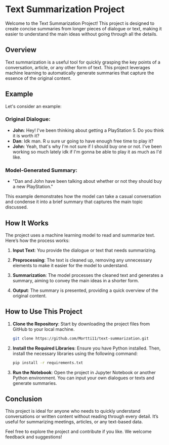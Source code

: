 # Text Summarization Project

Welcome to the Text Summarization Project! This project is designed to create concise summaries from longer pieces of dialogue or text, making it easier to understand the main ideas without going through all the details.

## Overview

Text summarization is a useful tool for quickly grasping the key points of a conversation, article, or any other form of text. This project leverages machine learning to automatically generate summaries that capture the essence of the original content.

## Example

Let's consider an example:

### Original Dialogue:
- **John**: Hey! I've been thinking about getting a PlayStation 5. Do you think it is worth it?
- **Dan**: Idk man. R u sure ur going to have enough free time to play it?
- **John**: Yeah, that's why I'm not sure if I should buy one or not. I've been working so much lately idk if I'm gonna be able to play it as much as I'd like.

### Model-Generated Summary:
- "Dan and John have been talking about whether or not they should buy a new PlayStation."

This example demonstrates how the model can take a casual conversation and condense it into a brief summary that captures the main topic discussed.

## How It Works

The project uses a machine learning model to read and summarize text. Here’s how the process works:

1. **Input Text**: You provide the dialogue or text that needs summarizing.

2. **Preprocessing**: The text is cleaned up, removing any unnecessary elements to make it easier for the model to understand.

3. **Summarization**: The model processes the cleaned text and generates a summary, aiming to convey the main ideas in a shorter form.

4. **Output**: The summary is presented, providing a quick overview of the original content.

## How to Use This Project

1. **Clone the Repository**: Start by downloading the project files from GitHub to your local machine.

   ```bash
   git clone https://github.com/Mortti11/text-summarization.git
   ```

2. **Install the Required Libraries**: Ensure you have Python installed. Then, install the necessary libraries using the following command:

   ```bash
   pip install -r requirements.txt
   ```

3. **Run the Notebook**: Open the project in Jupyter Notebook or another Python environment. You can input your own dialogues or texts and generate summaries.

## Conclusion

This project is ideal for anyone who needs to quickly understand conversations or written content without reading through every detail. It’s useful for summarizing meetings, articles, or any text-based data.

Feel free to explore the project and contribute if you like. We welcome feedback and suggestions!
